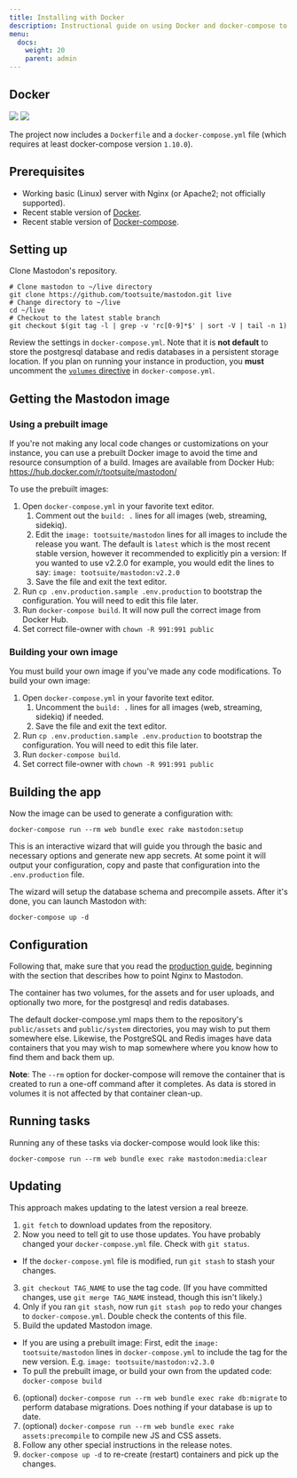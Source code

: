 ```yaml
---
title: Installing with Docker
description: Instructional guide on using Docker and docker-compose to run Mastodon
menu:
  docs:
    weight: 20
    parent: admin
---
```


## Docker

[![](https://images.microbadger.com/badges/version/tootsuite/mastodon.svg)](https://microbadger.com/images/tootsuite/mastodon "Get your own version badge on microbadger.com") [![](https://images.microbadger.com/badges/image/tootsuite/mastodon.svg)](https://microbadger.com/images/tootsuite/mastodon "Get your own image badge on microbadger.com")

The project now includes a `Dockerfile` and a `docker-compose.yml` file (which requires at least docker-compose version `1.10.0`).

## Prerequisites

- Working basic (Linux) server with Nginx (or Apache2; not officially supported).
- Recent stable version of [Docker](https://www.docker.com/community-edition).
- Recent stable version of [Docker-compose](https://github.com/docker/compose/releases/latest).

## Setting up

Clone Mastodon's repository.
    
    # Clone mastodon to ~/live directory
    git clone https://github.com/tootsuite/mastodon.git live
    # Change directory to ~/live
    cd ~/live
    # Checkout to the latest stable branch
    git checkout $(git tag -l | grep -v 'rc[0-9]*$' | sort -V | tail -n 1)
    

Review the settings in `docker-compose.yml`. Note that it is **not default** to store the postgresql database and redis databases in a persistent storage location. If you plan on running your instance in production, you **must** uncomment the [`volumes` directive](https://github.com/tootsuite/mastodon/blob/972f6bc861affd9bc40181492833108f905a04b6/docker-compose.yml#L7-L16) in `docker-compose.yml`.

## Getting the Mastodon image

### Using a prebuilt image

If you're not making any local code changes or customizations on your instance, you can use a prebuilt Docker image to avoid the time and resource consumption of a build. Images are available from Docker Hub: https://hub.docker.com/r/tootsuite/mastodon/
    
To use the prebuilt images:

1. Open `docker-compose.yml` in your favorite text editor.
   1. Comment out the `build: .` lines for all images (web, streaming, sidekiq).
   2. Edit the `image: tootsuite/mastodon` lines for all images to include the release you want. The default is `latest` which is the most recent stable version, however it recommended to explicitly pin a version: If you wanted to use v2.2.0 for example, you would edit the lines to say: `image: tootsuite/mastodon:v2.2.0`
   3. Save the file and exit the text editor.
2. Run `cp .env.production.sample .env.production` to bootstrap the configuration. You will need to edit this file later.
3. Run `docker-compose build`. It will now pull the correct image from Docker Hub.
4. Set correct file-owner with `chown -R 991:991 public`

### Building your own image

You must build your own image if you've made any code modifications. To build your own image:

1. Open `docker-compose.yml` in your favorite text editor.
   1. Uncomment the `build: .` lines for all images (web, streaming, sidekiq) if needed.
   2. Save the file and exit the text editor.
2. Run `cp .env.production.sample .env.production` to bootstrap the configuration. You will need to edit this file later.
3. Run `docker-compose build`.
4. Set correct file-owner with `chown -R 991:991 public`

## Building the app

Now the image can be used to generate a configuration with:

    docker-compose run --rm web bundle exec rake mastodon:setup

This is an interactive wizard that will guide you through the basic and necessary options and generate new app secrets. At some point it will output your configuration, copy and paste that configuration into the `.env.production` file.

The wizard will setup the database schema and precompile assets. After it's done, you can launch Mastodon with:

    docker-compose up -d

## Configuration

Following that, make sure that you read the [production guide](Production-guide.md), beginning with the section that describes how to point Nginx to Mastodon.

The container has two volumes, for the assets and for user uploads, and optionally two more, for the postgresql and redis databases.

The default docker-compose.yml maps them to the repository's `public/assets` and `public/system` directories, you may wish to put them somewhere else. Likewise, the PostgreSQL and Redis images have data containers that you may wish to map somewhere where you know how to find them and back them up.

**Note**: The `--rm` option for docker-compose will remove the container that is created to run a one-off command after it completes. As data is stored in volumes it is not affected by that container clean-up.

## Running tasks

Running any of these tasks via docker-compose would look like this:

    docker-compose run --rm web bundle exec rake mastodon:media:clear

## Updating

This approach makes updating to the latest version a real breeze.

1. `git fetch` to download updates from the repository.
2. Now you need to tell git to use those updates. You have probably changed your `docker-compose.yml` file. Check with `git status`.
  - If the `docker-compose.yml` file is modified, run `git stash` to stash your changes.
3. `git checkout TAG_NAME` to use the tag code. (If you have committed changes, use `git merge TAG_NAME` instead, though this isn't likely.)
4. Only if you ran `git stash`, now run `git stash pop` to redo your changes to `docker-compose.yml`. Double check the contents of this file.
5. Build the updated Mastodon image. 
- If you are using a prebuilt image: First, edit the `image: tootsuite/mastodon` lines in `docker-compose.yml` to include the tag for the new version. E.g. `image: tootsuite/mastodon:v2.3.0`
- To pull the prebuilt image, or build your own from the updated code: `docker-compose build`
6. (optional) `docker-compose run --rm web bundle exec rake db:migrate` to perform database migrations. Does nothing if your database is up to date.
7. (optional) `docker-compose run --rm web bundle exec rake assets:precompile` to compile new JS and CSS assets.
8. Follow any other special instructions in the release notes.
9. `docker-compose up -d` to re-create (restart) containers and pick up the changes.
